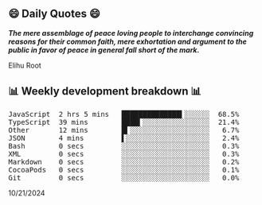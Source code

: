 ## 😄 Daily Quotes 😄

_**The mere assemblage of peace loving people to interchange convincing reasons for their common faith, mere exhortation and argument to the public in favor of peace in general fall short of the mark.**_

Elihu Root



## 📊 Weekly development breakdown 📊

<pre>JavaScript  2 hrs 5 mins   ██████████████▍░░░░░░  68.5%
TypeScript  39 mins        ████▍░░░░░░░░░░░░░░░░  21.4%
Other       12 mins        █▍░░░░░░░░░░░░░░░░░░░   6.7%
JSON        4 mins         ▌░░░░░░░░░░░░░░░░░░░░   2.4%
Bash        0 secs         ░░░░░░░░░░░░░░░░░░░░░   0.3%
XML         0 secs         ░░░░░░░░░░░░░░░░░░░░░   0.3%
Markdown    0 secs         ░░░░░░░░░░░░░░░░░░░░░   0.2%
CocoaPods   0 secs         ░░░░░░░░░░░░░░░░░░░░░   0.1%
Git         0 secs         ░░░░░░░░░░░░░░░░░░░░░   0.0%</pre>

10/21/2024